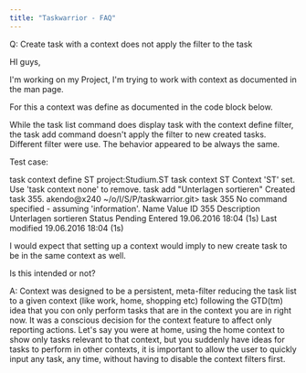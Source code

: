 ```yaml
---
title: "Taskwarrior - FAQ"
---
```


Q: Create task with a context does not apply the filter to the task

HI guys,

 

I'm working on my Project, I'm trying to work with context as documented in the man page.

 

For this a context was define as documented in the code block below.

While the task list command does display task with the context define filter, the task add command doesn't apply the filter to new created tasks. Different filter were use. The behavior appeared to be always the same.

 

Test case:

task context define ST project:Studium.ST
task context ST
Context 'ST' set. Use 'task context none' to remove.
task add "Unterlagen sortieren"
Created task 355.
akendo@x240 ~/o/I/S/P/taskwarrior.git> task 355
No command specified - assuming 'information'.
Name Value 
ID 355
Description Unterlagen sortieren 
Status Pending
Entered 19.06.2016 18:04 (1s) 
Last modified 19.06.2016 18:04 (1s)

 

I would expect that setting up a context would imply to new create task to be in the same context as well.

Is this intended or not?

A: Context was designed to be a persistent, meta-filter reducing the task list to a given context (like work, home, shopping etc) following the GTD(tm) idea that you con only perform tasks that are in the context you are in right now. It was a conscious decision for the context feature to affect only reporting actions. Let's say you were at home, using the home context to show only tasks relevant to that context, but you suddenly have ideas for tasks to perform in other contexts, it is important to allow the user to quickly input any task, any time, without having to disable the context filters first.


